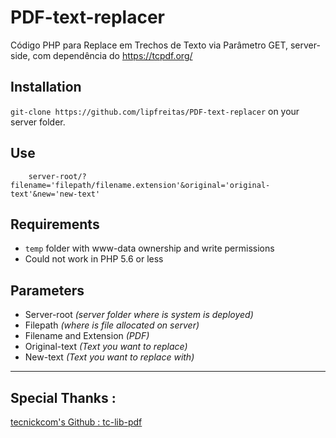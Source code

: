 # PDF-text-replacer
Código PHP para Replace em Trechos de Texto via Parâmetro GET, server-side, com dependência do https://tcpdf.org/

## Installation
`git-clone https://github.com/lipfreitas/PDF-text-replacer` on your server folder.

## Use
```
    server-root/?filename='filepath/filename.extension'&original='original-text'&new='new-text'
```
## Requirements
* `temp` folder with www-data ownership and write permissions
* Could not work in PHP 5.6 or less

## Parameters
* Server-root *(server folder where is system is deployed)*
* Filepath *(where is file allocated on server)*
* Filename and Extension *(PDF)*
* Original-text *(Text you want to replace)*
* New-text *(Text you want to replace with)*


____

## Special Thanks :
[tecnickcom's Github : tc-lib-pdf](https://github.com/tecnickcom/tc-lib-pdf "tc-lib-pf Github Page")
